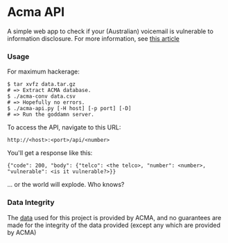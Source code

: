 Acma API
========

A simple web app to check if your (Australian) voicemail is vulnerable to information disclosure.
For more information, see [this article](http://shubh.am/how-i-bypassed-2-factor-authentication-on-google-yahoo-linkedin-and-many-others/)

### Usage ###
For maximum hackerage:

```
$ tar xvfz data.tar.gz
# => Extract ACMA database.
$ ./acma-conv data.csv
# => Hopefully no errors.
$ ./acma-api.py [-H host] [-p port] [-D]
# => Run the goddamn server.
```

To access the API, navigate to this URL:

```
http://<host>:<port>/api/<number>
```

You'll get a response like this:

```
{"code": 200, "body": {"telco": <the telco>, "number": <number>, "vulnerable": <is it vulnerable?>}}
```

... or the world will explode. Who knows?

### Data Integrity ###
The [data](data.csv) used for this project is provided by ACMA, and no
guarantees are made for the integrity of the data provided (except any which
are provided by ACMA)
